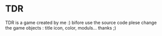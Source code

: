 # TDR
TDR is a game created by me :)
bifore use the source code plese change the game objects : title icon, color, moduls...
thanks ;)
